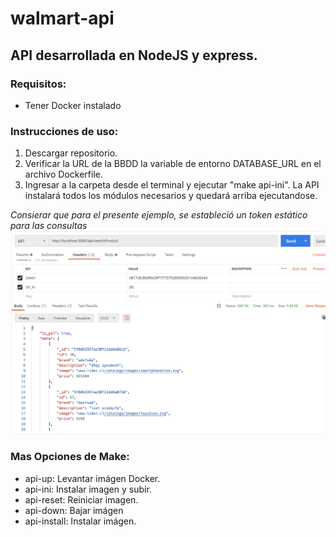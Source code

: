 # walmart-api
## API desarrollada en NodeJS y express. 

### Requisitos:

- Tener Docker instalado

### Instrucciones de uso:

1. Descargar repositorio. <br/>
2. Verificar la URL de la BBDD la variable de entorno DATABASE_URL en el archivo Dockerfile. <br/>
3. Ingresar a la carpeta desde el terminal y ejecutar "make api-ini". La API instalará todos los módulos necesarios y quedará arriba ejecutandose.<br/>

 *Consierar que para el presente ejemplo, se estableció un token estático para las consultas* <br/>
 <img src="/others/1.png" /><br/>


### Mas Opciones de Make:
- api-up: Levantar imágen Docker.
- api-ini: Instalar imagen y subir.
- api-reset: Reiniciar imagen.
- api-down: Bajar imágen
- api-install: Instalar imágen.

